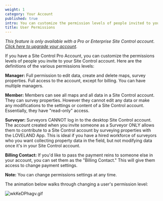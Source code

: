```yaml
---
weight: 1
category: Your Account
published: true
intro: You can customize the permission levels of people invited to your account
title: User Permissions
---
```

_This feature is only available with a Pro or Enterprise Site Control account. [Click here to upgrade your account](https://sitecontrol.us/plans#p=level1)._

If you have a Site Control Pro Account, you can customize the permissions levels of people you invite to your Site Control account. Here are the definitions of the various permissions levels:

**Manager:**
Full permission to edit data, create and delete maps, survey properties. Full access to the account, except for billing. You can have multiple managers.

**Member:**
Members can see all maps and all data in a Site Control account. They can survey properties. However they cannot edit any data or make any modifications to the settings or content of a Site Control account. Essentially, they have "read-only" access.

**Surveyor:**
Surveyors CANNOT log in to the desktop Site Control account. The account created when you invite someone as a Surveyor ONLY allows them to contribute to a Site Control account by surveying properties with the LOVELAND App. This is ideal if you have a hired workforce of surveyors who you want collecting property data in the field, but not modifying data once it's in your Site Control account.

**Billing Contact:**
If you'd like to pass the payment reins to someone else in your account, you can set them as the "Billing Contact." This will give them access to change payment settings.

**Note:** You can change permissions settings at any time.

The animation below walks through changing a user's permission level:

![wkKeDPhagv.gif]({{site.baseurl}}/img/wkKeDPhagv.gif)
